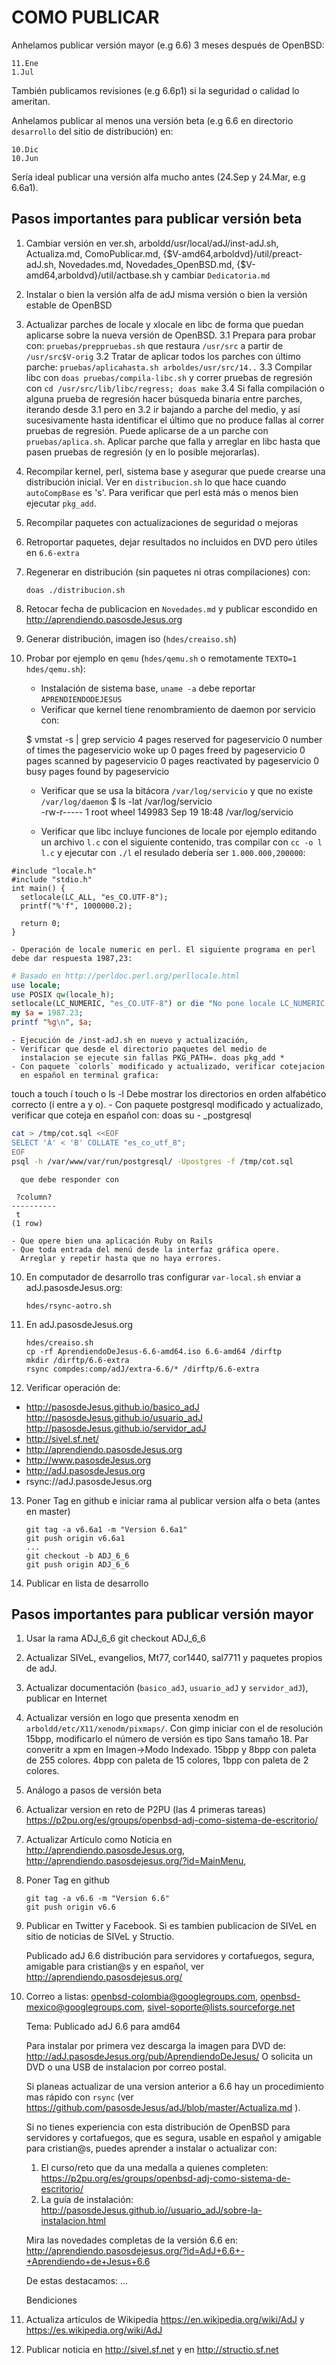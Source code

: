 COMO PUBLICAR
=============

Anhelamos publicar versión mayor (e.g 6.6) 3 meses después de OpenBSD:

	11.Ene
	1.Jul

También publicamos revisiones (e.g 6.6p1) si la seguridad o calidad lo ameritan.

Anhelamos publicar al menos una versión beta (e.g 6.6 en directorio
`desarrollo` del sitio de distribución) en:

	10.Dic
	10.Jun

Sería ideal publicar una versión alfa mucho antes (24.Sep y 24.Mar, e.g 6.6a1).


Pasos importantes para publicar versión beta
--------------------------------------------
1. Cambiar versión en ver.sh, arboldd/usr/local/adJ/inst-adJ.sh, Actualiza.md,
	ComoPublicar.md, {$V-amd64,arboldvd}/util/preact-adJ.sh, Novedades.md,
	Novedades_OpenBSD.md, {$V-amd64,arboldvd}/util/actbase.sh y
   cambiar `Dedicatoria.md`
2. Instalar o bien la versión alfa de adJ misma versión o bien la
   versión estable de OpenBSD
3. Actualizar parches de locale y xlocale en libc de forma que puedan aplicarse
   sobre la nueva versión de OpenBSD. 
	3.1 Prepara para probar con: `pruebas/preppruebas.sh` que restaura 
 	    `/usr/src` a partir de `/usr/src$V-orig`
	3.2 Tratar de aplicar todos los parches con último parche:
		 `pruebas/aplicahasta.sh arboldes/usr/src/14..` 
	3.3 Compilar libc con `doas pruebas/compila-libc.sh` y correr pruebas 
	    de regresión con `cd /usr/src/lib/libc/regress; doas make`
	3.4 Si falla compilación o alguna prueba de regresión hacer búsqueda 
	    binaria entre parches, iterando desde 3.1 pero en 3.2 ir bajando a 
	    parche del medio, y así sucesivamente hasta identificar el último 
	    que no produce fallas al correr pruebas de regresión. Puede 
	    aplicarse de a un parche con `pruebas/aplica.sh`.  Aplicar parche 
	    que falla y arreglar en libc hasta que pasen pruebas de regresión 
	    (y en lo posible mejorarlas).
4. Recompilar kernel, perl, sistema base y asegurar que puede crearse una 
   distribución inicial.
   Ver en `distribucion.sh` lo que hace cuando `autoCompBase` es 's'.
   Para verificar que perl está más o menos bien ejecutar `pkg_add`.
5. Recompilar paquetes con actualizaciones de seguridad o mejoras
6. Retroportar paquetes, dejar resultados no incluidos en DVD pero
   útiles en `6.6-extra`
7. Regenerar en distribución (sin paquetes ni otras compilaciones) con:
	```
	doas ./distribucion.sh
	```
8. Retocar fecha de publicacion en `Novedades.md` y publicar escondido en
   <http://aprendiendo.pasosdeJesus.org>
9. Generar distribución, imagen iso (`hdes/creaiso.sh`)
9. Probar por ejemplo en `qemu` (`hdes/qemu.sh` o remotamente 
  `TEXTO=1 hdes/qemu.sh`): 
	- Instalación de sistema base, `uname -a` debe reportar 
		`APRENDIENDODEJESUS`
	- Verificar que kernel tiene renombramiento de daemon por servicio con:

	$  vmstat -s | grep servicio
          	4 pages reserved for pageservicio
          	0 number of times the pageservicio woke up
          	0 pages freed by pageservicio
          	0 pages scanned by pageservicio
          	0 pages reactivated by pageservicio
          	0 busy pages found by pageservicio

	- Verificar que se usa la bitácora `/var/log/servicio` y que no 
	  existe `/var/log/daemon`
	$ ls -lat /var/log/servicio  
		-rw-r-----  1 root  wheel  149983 Sep 19 18:48 /var/log/servicio

	- Verificar que libc incluye funciones de locale por ejemplo editando
	  un archivo `l.c` con el siguiente contenido, tras compilar con 
  	  `cc -o l l.c` y ejecutar con `./l` el resulado debería ser 
	  `1.000.000,200000`:
```
#include "locale.h"  
#include "stdio.h"
int main() {  
  setlocale(LC_ALL, "es_CO.UTF-8");
  printf("%'f", 1000000.2);

  return 0;
}
```
	- Operación de locale numeric en perl. El siguiente programa en perl 
	debe dar respuesta 1987,23:
```perl
# Basado en http://perldoc.perl.org/perllocale.html
use locale;
use POSIX qw(locale_h);
setlocale(LC_NUMERIC, "es_CO.UTF-8") or die "No pone locale LC_NUMERIC en es_CO.UTF-8";                                                        
my $a = 1987.23;
printf "%g\n", $a;
```
	- Ejecución de /inst-adJ.sh en nuevo y actualización, 
	- Verificar que desde el directorio paquetes del medio de
	  instalacion se ejecute sin fallas PKG_PATH=. doas pkg_add *
	- Con paquete `colorls` modificado y actualizado, verificar cotejacion 
	  en español en terminal grafica:
  touch a
  touch í
  touch o
  ls -l
  	  Debe mostrar los directorios en orden alfabético correcto (í 
	  entre a y o).
	- Con paquete postgresql modificado y actualizado, verificar que 
	  coteja en español con:
		doas su - _postgresql
```sh
cat > /tmp/cot.sql <<EOF
SELECT 'Á' < 'B' COLLATE "es_co_utf_8";
EOF
psql -h /var/www/var/run/postgresql/ -Upostgres -f /tmp/cot.sql
```
	  que debe responder con
```
 ?column?
----------
 t
(1 row)
```
	- Que opere bien una aplicación Ruby on Rails
	- Que toda entrada del menú desde la interfaz gráfica opere.  
	  Arreglar y repetir hasta que no haya errores.
10. En computador de desarrollo tras configurar `var-local.sh` enviar a
   adJ.pasosdeJesus.org:
	```
	hdes/rsync-aotro.sh
	```
11. En adJ.pasosdeJesus.org
	```
	hdes/creaiso.sh
	cp -rf AprendiendoDeJesus-6.6-amd64.iso 6.6-amd64 /dirftp
	mkdir /dirftp/6.6-extra
	rsync compdes:comp/adJ/extra-6.6/* /dirftp/6.6-extra
	```
12. Verificar operación de:
  * http://pasosdeJesus.github.io/basico_adJ http://pasosdeJesus.github.io/usuario_adJ http://pasosdeJesus.github.io/servidor_adJ
  * http://sivel.sf.net/
  * http://aprendiendo.pasosdeJesus.org
  * http://www.pasosdeJesus.org
  * http://adJ.pasosdeJesus.org
  * rsync://adJ.pasosdeJesus.org

13. Poner Tag en github e iniciar rama al publicar version alfa o beta (antes en master)
	```
	git tag -a v6.6a1 -m "Version 6.6a1"
	git push origin v6.6a1
	...
	git checkout -b ADJ_6_6
	git push origin ADJ_6_6
	```
14. Publicar en lista de desarrollo

Pasos importantes para publicar versión mayor
--------------------------------------------

1. Usar la rama ADJ_6_6
	git checkout ADJ_6_6
2. Actualizar SIVeL, evangelios, Mt77, cor1440, sal7711 y paquetes propios de 
   adJ.
3. Actualizar documentación (`basico_adJ`, `usuario_adJ` y `servidor_adJ`), 
   publicar en Internet
4. Actualizar versión en logo que presenta xenodm en `arboldd/etc/X11/xenodm/pixmaps/`. Con gimp iniciar con el de resolución 15bpp, modificarlo el número de versión es tipo Sans tamaño 18. Par converitr a xpm en Imagen->Modo Indexado. 15bpp y 8bpp con paleta de 255 colores. 4bpp con paleta de 15 colores, 1bpp con paleta de 2 colores.
5. Análogo a pasos de versión beta
6. Actualizar version en reto de P2PU (las 4 primeras tareas) 
   https://p2pu.org/es/groups/openbsd-adj-como-sistema-de-escritorio/
7. Actualizar Artículo como Noticia en http://aprendiendo.pasosdeJesus.org,
   http://aprendiendo.pasosdejesus.org/?id=MainMenu,  
8. Poner Tag en github
	```
	git tag -a v6.6 -m "Version 6.6"
	git push origin v6.6
	```
9. Publicar en Twitter y Facebook. 
   Si es tambien publicacion de SIVeL en sitio de noticias de SIVeL y Structio.

	Publicado adJ 6.6 distribución para servidores y cortafuegos, 
	segura, amigable para cristian@s y en español, ver 
	http://aprendiendo.pasosdejesus.org/
10. Correo a listas: 
    openbsd-colombia@googlegroups.com, 
    openbsd-mexico@googlegroups.com, sivel-soporte@lists.sourceforge.net

	Tema: Publicado adJ 6.6 para amd64

	Para instalar por primera vez descarga la imagen para DVD de:
	  http://adJ.pasosdeJesus.org/pub/AprendiendoDeJesus/
	O solicita un DVD o una USB de instalacion por correo postal.

	Si planeas actualizar de una version anterior a 6.6
	hay un procedimiento mas rápido con `rsync` (ver
	https://github.com/pasosdeJesus/adJ/blob/master/Actualiza.md ).

	Si no tienes experiencia con esta distribución de OpenBSD para 
	servidores y cortafuegos, que es segura, usable en español y amigable 
	para cristian@s, puedes aprender a instalar o actualizar con:
	  1. El curso/reto que da una medalla a quienes completen:
	  https://p2pu.org/es/groups/openbsd-adj-como-sistema-de-escritorio/
	  2. La guía de instalación:
	  http://pasosdeJesus.github.io//usuario_adJ/sobre-la-instalacion.html

	Mira las novedades completas de la versión 6.6 en:
	  http://aprendiendo.pasosdejesus.org/?id=AdJ+6.6+-+Aprendiendo+de+Jesus+6.6

	De estas destacamos:
	...

	Bendiciones

11. Actualiza artículos de Wikipedia 
   https://en.wikipedia.org/wiki/AdJ y https://es.wikipedia.org/wiki/AdJ 

12. Publicar noticia en http://sivel.sf.net y en  http://structio.sf.net

